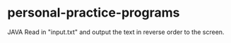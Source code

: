 # personal-practice-programs
JAVA
Read in "input.txt" and output the text in reverse order to the screen.
